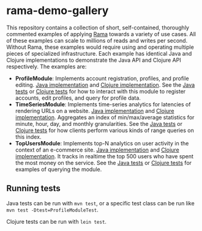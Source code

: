 # rama-demo-gallery

This repository contains a collection of short, self-contained, thoroughly commented examples of applying [Rama](https://redplanetlabs.com) towards a variety of use cases. All of these examples can scale to millions of reads and writes per second. Without Rama, these examples would require using and operating multiple pieces of specialized infrastructure. Each example has identical Java and Clojure implementations to demonstrate the Java API and Clojure API respectively. The examples are:

- **ProfileModule**: Implements account registration, profiles, and profile editing. [Java implementation](src/main/java/rama/gallery/profiles/ProfileModule.java) and [Clojure implementation](src/main/clj/rama/gallery/profile_module.clj). See the [Java tests](src/test/java/rama/gallery/ProfileModuleTest.java) or [Clojure tests](src/test/clj/rama/gallery/profile_module_test.clj) for how to interact with this module to register accounts, edit profiles, and query for profile data.
- **TimeSeriesModule**: Implements time-series analytics for latencies of rendering URLs on a website. [Java implementation](src/main/java/rama/gallery/timeseries/TimeSeriesModule.java) and [Clojure implementation](src/main/clj/rama/gallery/time_series_module.clj). Aggregates an index of min/max/average statistics for minute, hour, day, and monthly granularities. See the [Java tests](src/test/java/rama/gallery/TimeSeriesModuleTest.java) or [Clojure tests](src/test/clj/rama/gallery/time_series_module_test.clj) for how clients perform various kinds of range queries on this index.
- **TopUsersModule**: Implements top-N analytics on user activity in the context of an e-commerce site. [Java implementation](src/main/java/rama/gallery/topusers/TopUsersModule.java) and [Clojure implementation](src/main/clj/rama/gallery/top_users_module.clj). It tracks in realtime the top 500 users who have spent the most money on the service. See the [Java tests](src/test/java/rama/gallery/TopUsersModuleTest.java) or [Clojure tests](src/test/clj/rama/gallery/top_users_module_test.clj) for examples of querying the module.



## Running tests

Java tests can be run with `mvn test`, or a specific test class can be run like `mvn test -Dtest=ProfileModuleTest`.

Clojure tests can be run with `lein test`. 
